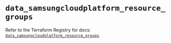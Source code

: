 # `data_samsungcloudplatform_resource_groups`

Refer to the Terraform Registry for docs: [`data_samsungcloudplatform_resource_groups`](https://registry.terraform.io/providers/samsungsdscloud/samsungcloudplatform/3.13.0/docs/data-sources/resource_groups).
